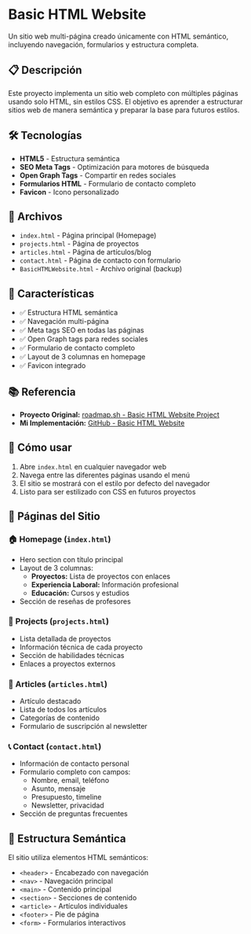 # Basic HTML Website

Un sitio web multi-página creado únicamente con HTML semántico, incluyendo navegación, formularios y estructura completa.

## 📋 Descripción

Este proyecto implementa un sitio web completo con múltiples páginas usando solo HTML, sin estilos CSS. El objetivo es aprender a estructurar sitios web de manera semántica y preparar la base para futuros estilos.

## 🛠️ Tecnologías

- **HTML5** - Estructura semántica
- **SEO Meta Tags** - Optimización para motores de búsqueda
- **Open Graph Tags** - Compartir en redes sociales
- **Formularios HTML** - Formulario de contacto completo
- **Favicon** - Icono personalizado

## 📁 Archivos

- `index.html` - Página principal (Homepage)
- `projects.html` - Página de proyectos
- `articles.html` - Página de artículos/blog
- `contact.html` - Página de contacto con formulario
- `BasicHTMLWebsite.html` - Archivo original (backup)

## 🎯 Características

- ✅ Estructura HTML semántica
- ✅ Navegación multi-página
- ✅ Meta tags SEO en todas las páginas
- ✅ Open Graph tags para redes sociales
- ✅ Formulario de contacto completo
- ✅ Layout de 3 columnas en homepage
- ✅ Favicon integrado

## 📚 Referencia

- **Proyecto Original:** [roadmap.sh - Basic HTML Website Project](https://roadmap.sh/projects/basic-html-website)
- **Mi Implementación:** [GitHub - Basic HTML Website](https://github.com/CrNano/FrontendProjects/tree/main/02-basic-html-website)

## 🚀 Cómo usar

1. Abre `index.html` en cualquier navegador web
2. Navega entre las diferentes páginas usando el menú
3. El sitio se mostrará con el estilo por defecto del navegador
4. Listo para ser estilizado con CSS en futuros proyectos

## 📄 Páginas del Sitio

### 🏠 Homepage (`index.html`)
- Hero section con título principal
- Layout de 3 columnas:
  - **Proyectos:** Lista de proyectos con enlaces
  - **Experiencia Laboral:** Información profesional
  - **Educación:** Cursos y estudios
- Sección de reseñas de profesores

### 📁 Projects (`projects.html`)
- Lista detallada de proyectos
- Información técnica de cada proyecto
- Sección de habilidades técnicas
- Enlaces a proyectos externos

### 📝 Articles (`articles.html`)
- Artículo destacado
- Lista de todos los artículos
- Categorías de contenido
- Formulario de suscripción al newsletter

### 📞 Contact (`contact.html`)
- Información de contacto personal
- Formulario completo con campos:
  - Nombre, email, teléfono
  - Asunto, mensaje
  - Presupuesto, timeline
  - Newsletter, privacidad
- Sección de preguntas frecuentes

## 🎨 Estructura Semántica

El sitio utiliza elementos HTML semánticos:
- `<header>` - Encabezado con navegación
- `<nav>` - Navegación principal
- `<main>` - Contenido principal
- `<section>` - Secciones de contenido
- `<article>` - Artículos individuales
- `<footer>` - Pie de página
- `<form>` - Formularios interactivos

